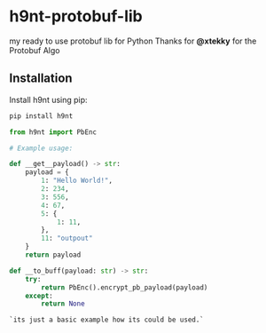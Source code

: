 # h9nt-protobuf-lib
my ready to use protobuf lib for Python
Thanks for **@xtekky** for the Protobuf Algo


## Installation

Install h9nt using pip:

```bash
pip install h9nt
```


```python
from h9nt import PbEnc

# Example usage:

def __get__payload() -> str:
    payload = {
        1: "Hello World!",
        2: 234,
        3: 556,
        4: 67,
        5: {
            1: 11,
        },
        11: "outpout"
    }
    return payload

def __to_buff(payload: str) -> str:
    try:
        return PbEnc().encrypt_pb_payload(payload)
    except:
        return None

`its just a basic example how its could be used.`
